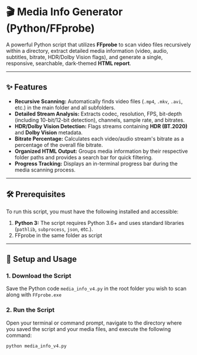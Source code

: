 # 🎬 Media Info Generator (Python/FFprobe)

A powerful Python script that utilizes **FFprobe** to scan video files recursively within a directory, extract detailed media information (video, audio, subtitles, bitrate, HDR/Dolby Vision flags), and generate a single, responsive, searchable, dark-themed **HTML report**.

---

## ✨ Features

* **Recursive Scanning:** Automatically finds video files (`.mp4`, `.mkv`, `.avi`, etc.) in the main folder and all subfolders.
* **Detailed Stream Analysis:** Extracts codec, resolution, FPS, bit-depth (including 10-bit/12-bit detection), channels, sample rate, and bitrates.
* **HDR/Dolby Vision Detection:** Flags streams containing **HDR (BT.2020)** and **Dolby Vision** metadata.
* **Bitrate Percentage:** Calculates each video/audio stream's bitrate as a percentage of the overall file bitrate.
* **Organized HTML Output:** Groups media information by their respective folder paths and provides a search bar for quick filtering.
* **Progress Tracking:** Displays an in-terminal progress bar during the media scanning process.

---

## 🛠️ Prerequisites

To run this script, you must have the following installed and accessible:

1.  **Python 3:** The script requires Python 3.6+ and uses standard libraries (`pathlib`, `subprocess`, `json`, etc.).
2.  FFprobe in the same folder as script

---

## 🚀 Setup and Usage

### 1. Download the Script

Save the Python code `media_info_v4.py` in the root folder you wish to scan along with `FFprobe.exe`

### 2. Run the Script

Open your terminal or command prompt, navigate to the directory where you saved the script and your media files, and execute the following command:

```bash
python media_info_v4.py
